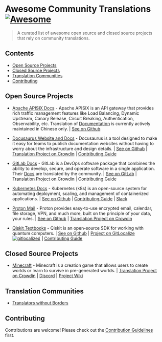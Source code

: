 # Awesome Community Translations [![Awesome](https://awesome.re/badge-flat.svg)](https://awesome.re)

> A curated list of awesome open source and closed source projects that rely on community translations.

## Contents

- [Open Source Projects](#open-source-projects)
- [Closed Source Projects](#closed-source-projects)
- [Translation Communities](#translation-communities)
- [Contributing](#contributing)

## Open Source Projects

- [Apache APISIX Docs](https://apisix.apache.org) - Apache APISIX is an API gateway that provides rich traffic management features like Load Balancing, Dynamic Upstream, Canary Release, Circuit Breaking, Authentication, Observability, etc. Translation of [Documentation](https://apisix.apache.org/docs/) is currently actively maintained in Chinese only. \| [See on Github](https://github.com/apache/apisix/tree/master/docs)

- [Docusaurus Website and Docs](http://docusaurus.io) - Docusaurus is a tool designed to make it easy for teams to publish documentation websites without having to worry about the infrastructure and design details. \| [See on Github](https://github.com/facebook/docusaurus/) \| [Translation Project on Crowdin](https://crowdin.com/project/docusaurus-v2) \| [Contributing Guide](https://github.com/facebook/docusaurus/issues/3526)

- [GitLab Docs](http://gitlab.com) - GitLab is a DevOps software package that combines the ability to develop, secure, and operate software in a single application. Their [Docs](https://docs.gitlab.com) are translated by the community. \| [See on GitLab](https://gitlab.com/gitlab-org/gitlab/-/tree/master/doc) \| [Translation Project on Crowdin](https://crowdin.com/project/gitlab-ee) \| [Contributing Guide](https://docs.gitlab.com/ee/development/i18n/translation.html)

- [Kubernetes Docs](https://kubernetes.io) - Kubernetes (k8s) is an open-source system for automating deployment, scaling, and management of containerized applications. \| [See on Github](https://github.com/kubernetes/website) \| [Contributing Guide](https://kubernetes.io/docs/contribute/localization/) \| [Slack](https://slack.k8s.io/)

- [Proton Mail](https://proton.me) - Proton provides easy-to-use encrypted email, calendar, file storage, VPN, and much more, built on the principle of your data, your rules. \| [See on Github](https://github.com/ProtonMail) \| [Translation Project on Crowdin](https://crowdin.com/project/protonmail)

- [Qiskit Textbooks](https://qiskit.org/learn) - Qiskit is an open-source SDK for working with quantum computers. \| [See on Github](https://github.com/Qiskit/platypus) \| [Project on GitLocalize ![gitlocalized ](https://gitlocalize.com/repo/7494/whole_project/badge.svg)](https://gitlocalize.com/repo/7494) \| [Contributing Guide](https://github.com/Qiskit/platypus/blob/main/TRANSLATING.md)


## Closed Source Projects

- [Minecraft](https://www.minecraft.net) - Minecraft is a creation game that allows users to create worlds or learn to survive in pre-generated worlds. \| [Translation Project on Crowdin](https://crowdin.com/project/minecraft) \| [Discord](https://discord.com/invite/wpD5sPD) \| [Project Wiki](https://minecraft.fandom.com/wiki/Crowdin)

## Translation Communities

- [Translators without Borders](https://translatorswithoutborders.org)


## Contributing

Contributions are welcome! Please check out the [Contribution Guidelines](CONTRIBUTING.md) first.
